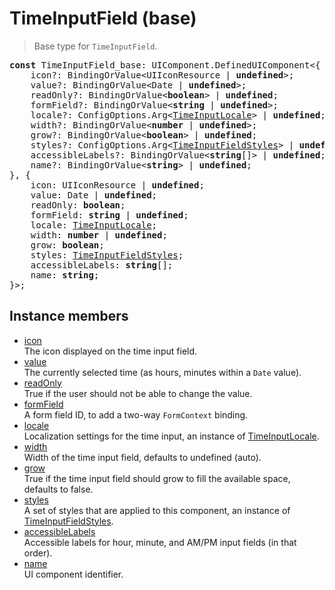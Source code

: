 # TimeInputField (base)

> Base type for `TimeInputField`.

<pre class="docgen_signature"><b>const</b> TimeInputField_base: UIComponent.DefinedUIComponent&lt;{<br>    icon?: BindingOrValue&lt;UIIconResource | <b>undefined</b>&gt;;<br>    value?: BindingOrValue&lt;Date | <b>undefined</b>&gt;;<br>    readOnly?: BindingOrValue&lt;<b>boolean</b>&gt; | <b>undefined</b>;<br>    formField?: BindingOrValue&lt;<b>string</b> | <b>undefined</b>&gt;;<br>    locale?: ConfigOptions.Arg&lt;<a href="TimeInputLocale.md">TimeInputLocale</a>&gt; | <b>undefined</b>;<br>    width?: BindingOrValue&lt;<b>number</b> | <b>undefined</b>&gt;;<br>    grow?: BindingOrValue&lt;<b>boolean</b>&gt; | <b>undefined</b>;<br>    styles?: ConfigOptions.Arg&lt;<a href="TimeInputFieldStyles.md">TimeInputFieldStyles</a>&gt; | <b>undefined</b>;<br>    accessibleLabels?: BindingOrValue&lt;<b>string</b>[]&gt; | <b>undefined</b>;<br>    name?: BindingOrValue&lt;<b>string</b>&gt; | <b>undefined</b>;<br>}, {<br>    icon: UIIconResource | <b>undefined</b>;<br>    value: Date | <b>undefined</b>;<br>    readOnly: <b>boolean</b>;<br>    formField: <b>string</b> | <b>undefined</b>;<br>    locale: <a href="TimeInputLocale.md">TimeInputLocale</a>;<br>    width: <b>number</b> | <b>undefined</b>;<br>    grow: <b>boolean</b>;<br>    styles: <a href="TimeInputFieldStyles.md">TimeInputFieldStyles</a>;<br>    accessibleLabels: <b>string</b>[];<br>    name: <b>string</b>;<br>}&gt;;</pre>

## Instance members

- [<!--{ref:property}-->icon](TimeInputField_base_icon.md) \
    The icon displayed on the time input field.
- [<!--{ref:property}-->value](TimeInputField_base_value.md) \
    The currently selected time (as hours, minutes within a `Date` value).
- [<!--{ref:property}-->readOnly](TimeInputField_base_readOnly.md) \
    True if the user should not be able to change the value.
- [<!--{ref:property}-->formField](TimeInputField_base_formField.md) \
    A form field ID, to add a two-way `FormContext` binding.
- [<!--{ref:property}-->locale](TimeInputField_base_locale.md) \
    Localization settings for the time input, an instance of [TimeInputLocale](TimeInputLocale.md).
- [<!--{ref:property}-->width](TimeInputField_base_width.md) \
    Width of the time input field, defaults to undefined (auto).
- [<!--{ref:property}-->grow](TimeInputField_base_grow.md) \
    True if the time input field should grow to fill the available space, defaults to false.
- [<!--{ref:property}-->styles](TimeInputField_base_styles.md) \
    A set of styles that are applied to this component, an instance of [TimeInputFieldStyles](TimeInputFieldStyles.md).
- [<!--{ref:property}-->accessibleLabels](TimeInputField_base_accessibleLabels.md) \
    Accessible labels for hour, minute, and AM/PM input fields (in that order).
- [<!--{ref:property}-->name](TimeInputField_base_name.md) \
    UI component identifier.